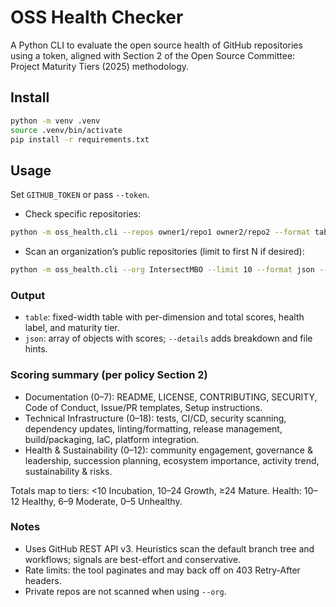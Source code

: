 # OSS Health Checker

A Python CLI to evaluate the open source health of GitHub repositories using a token, aligned with Section 2 of the Open Source Committee: Project Maturity Tiers (2025) methodology.

## Install

```bash
python -m venv .venv
source .venv/bin/activate
pip install -r requirements.txt
```

## Usage

Set `GITHUB_TOKEN` or pass `--token`.

- Check specific repositories:

```bash
python -m oss_health.cli --repos owner1/repo1 owner2/repo2 --format table
```

- Scan an organization’s public repositories (limit to first N if desired):

```bash
python -m oss_health.cli --org IntersectMBO --limit 10 --format json --details
```

### Output

- `table`: fixed-width table with per-dimension and total scores, health label, and maturity tier.
- `json`: array of objects with scores; `--details` adds breakdown and file hints.

### Scoring summary (per policy Section 2)

- Documentation (0–7): README, LICENSE, CONTRIBUTING, SECURITY, Code of Conduct, Issue/PR templates, Setup instructions.
- Technical Infrastructure (0–18): tests, CI/CD, security scanning, dependency updates, linting/formatting, release management, build/packaging, IaC, platform integration.
- Health & Sustainability (0–12): community engagement, governance & leadership, succession planning, ecosystem importance, activity trend, sustainability & risks.

Totals map to tiers: <10 Incubation, 10–24 Growth, ≥24 Mature. Health: 10–12 Healthy, 6–9 Moderate, 0–5 Unhealthy.

### Notes

- Uses GitHub REST API v3. Heuristics scan the default branch tree and workflows; signals are best-effort and conservative.
- Rate limits: the tool paginates and may back off on 403 Retry-After headers.
- Private repos are not scanned when using `--org`.
